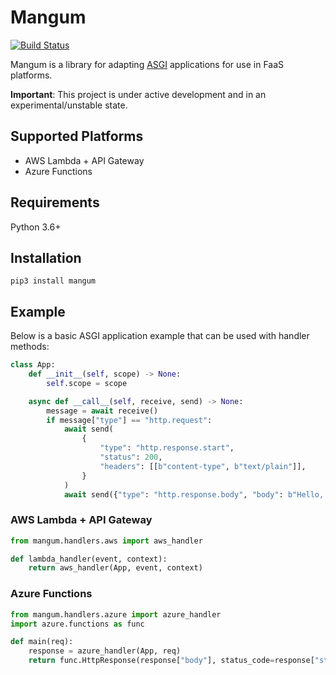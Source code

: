 # Mangum

<a href="https://travis-ci.org/erm/mangum">
    <img src="https://travis-ci.org/erm/mangum.svg?branch=master" alt="Build Status">
</a>

Mangum is a library for adapting [ASGI](https://asgi.readthedocs.io/en/latest/) applications for use in FaaS platforms.

**Important**: This project is under active development and in an experimental/unstable state.

## Supported Platforms

- AWS Lambda + API Gateway
- Azure Functions

## Requirements

Python 3.6+

## Installation

```pip3 install mangum```

## Example

Below is a basic ASGI application example that can be used with handler methods:

```python
class App:
    def __init__(self, scope) -> None:
        self.scope = scope

    async def __call__(self, receive, send) -> None:
        message = await receive()
        if message["type"] == "http.request":
            await send(
                {
                    "type": "http.response.start",
                    "status": 200,
                    "headers": [[b"content-type", b"text/plain"]],
                }
            )
            await send({"type": "http.response.body", "body": b"Hello, world!"})
```

### AWS Lambda + API Gateway

```python
from mangum.handlers.aws import aws_handler

def lambda_handler(event, context):
    return aws_handler(App, event, context)
```

### Azure Functions

```python
from mangum.handlers.azure import azure_handler
import azure.functions as func

def main(req):
    response = azure_handler(App, req)
    return func.HttpResponse(response["body"], status_code=response["status_code"])

```
